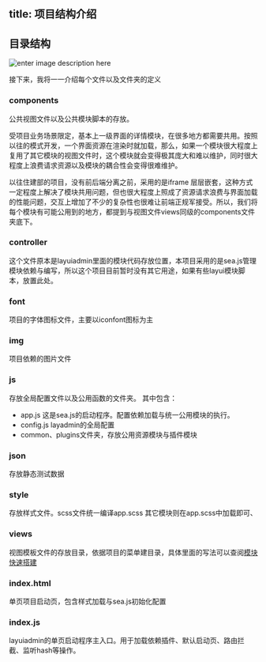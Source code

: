title: 项目结构介绍
---
## 目录结构
![enter image description here](https://thumbnail10.baidupcs.com/thumbnail/0c848b1cb6c406af8c1d1eeede5c067c?fid=1117135785-250528-555699137109538&rt=pr&sign=FDTAER-DCb740ccc5511e5e8fedcff06b081203-dFl8JnDr74mf8F9fBnhMlrnTVIA%3d&expires=8h&chkbd=0&chkv=0&dp-logid=1964447948469035519&dp-callid=0&time=1553587200&size=c1920_u1080&quality=90&vuk=1117135785&ft=image&autopolicy=1)

接下来，我将一一介绍每个文件以及文件夹的定义
### components 

公共视图文件以及公共模块脚本的存放。

受项目业务场景限定，基本上一级界面的详情模块，在很多地方都需要共用。按照以往的模式开发，一个界面资源在渲染时就加载，那么，如果一个模块很大程度上复用了其它模块的视图文件时，这个模块就会变得极其庞大和难以维护，同时很大程度上浪费请求资源以及模块的耦合性会变得很难维护。

以往住建部的项目，没有前后端分离之前，采用的是iframe 层层嵌套，这种方式一定程度上解决了模块共用问题，但也很大程度上照成了资源请求浪费与界面加载的性能问题，交互上增加了不少的复杂性也很难让前端正规军接受。所以，我们将每个模块有可能公用到的地方，都提到与视图文件views同级的components文件夹底下。

### controller
这个文件原本是layuiadmin里面的模块代码存放位置，本项目采用的是sea.js管理模块依赖与编写，所以这个项目目前暂时没有其它用途，如果有些layui模块脚本，放置此处。
### font
项目的字体图标文件，主要以iconfont图标为主
### img 
项目依赖的图片文件
### js
存放全局配置文件以及公用函数的文件夹。
其中包含：
- app.js 这是sea.js的启动程序。配置依赖加载与统一公用模块的执行。
- config.js layadmin的全局配置
- common、plugins文件夹，存放公用资源模块与插件模块

### json
存放静态测试数据
### style
存放样式文件。scss文件统一编译app.scss 其它模块则在app.scss中加载即可、
### views
视图模板文件的存放目录，依据项目的菜单建目录，具体里面的写法可以查阅[模块快速搭建]()
### index.html
单页项目启动页，包含样式加载与sea.js初始化配置
### index.js
layuiadmin的单页启动程序主入口。用于加载依赖插件、默认启动页、路由拦截、监听hash等操作。